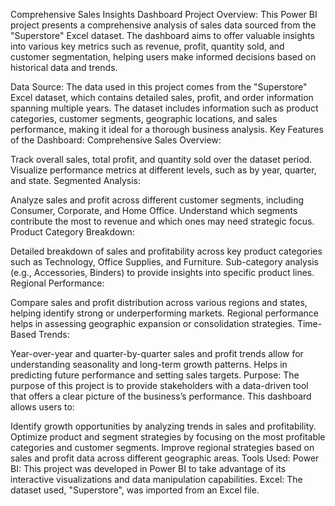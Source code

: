 Comprehensive Sales Insights Dashboard
Project Overview:
This Power BI project presents a comprehensive analysis of sales data sourced from the "Superstore" Excel dataset. The dashboard aims to offer valuable insights into various key metrics such as revenue, profit, quantity sold, and customer segmentation, helping users make informed decisions based on historical data and trends.

Data Source:
The data used in this project comes from the "Superstore" Excel dataset, which contains detailed sales, profit, and order information spanning multiple years.
The dataset includes information such as product categories, customer segments, geographic locations, and sales performance, making it ideal for a thorough business analysis.
Key Features of the Dashboard:
Comprehensive Sales Overview:

Track overall sales, total profit, and quantity sold over the dataset period.
Visualize performance metrics at different levels, such as by year, quarter, and state.
Segmented Analysis:

Analyze sales and profit across different customer segments, including Consumer, Corporate, and Home Office.
Understand which segments contribute the most to revenue and which ones may need strategic focus.
Product Category Breakdown:

Detailed breakdown of sales and profitability across key product categories such as Technology, Office Supplies, and Furniture.
Sub-category analysis (e.g., Accessories, Binders) to provide insights into specific product lines.
Regional Performance:

Compare sales and profit distribution across various regions and states, helping identify strong or underperforming markets.
Regional performance helps in assessing geographic expansion or consolidation strategies.
Time-Based Trends:

Year-over-year and quarter-by-quarter sales and profit trends allow for understanding seasonality and long-term growth patterns.
Helps in predicting future performance and setting sales targets.
Purpose:
The purpose of this project is to provide stakeholders with a data-driven tool that offers a clear picture of the business’s performance. This dashboard allows users to:

Identify growth opportunities by analyzing trends in sales and profitability.
Optimize product and segment strategies by focusing on the most profitable categories and customer segments.
Improve regional strategies based on sales and profit data across different geographic areas.
Tools Used:
Power BI: This project was developed in Power BI to take advantage of its interactive visualizations and data manipulation capabilities.
Excel: The dataset used, "Superstore", was imported from an Excel file.
